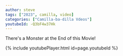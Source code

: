 ```yaml
---
author: steve
tags: ["2023", camilla, video]
categories: ["Camilla-ba-dilla Vdeos"]
youtubeId: -Q3bF4w37Hk
---
```

There's a Monster at the End of this Movie!

{% include youtubePlayer.html id=page.youtubeId %}
